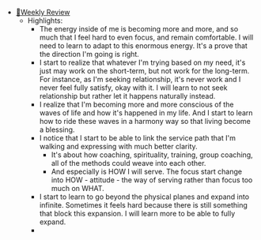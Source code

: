 - [📝Weekly Review](<📝Weekly Review.md>)
    - Highlights:
        - The energy inside of me is becoming more and more, and so much that I feel hard to even focus, and remain comfortable. I will need to learn to adapt to this enormous energy. It's a prove that the direction I'm going is right.
        - I start to realize that whatever I'm trying based on my need, it's just may work on the short-term, but not work for the long-term. For instance, as I'm seeking relationship, it's never work and I never feel fully satisfy, okay with it. I will learn to not seek relationship but rather let it happens naturally instead.
        - I realize that I'm becoming more and more conscious of the waves of life and how it's happened in my life. And I start to learn how to ride these waves in a harmony way so that living become a blessing.
        - I notice that I start to be able to link the service path that I'm walking and expressing with much better clarity.
            - It's about how coaching, spirituality, training, group coaching, all of the methods could weave into each other.
            - And especially is HOW I will serve. The focus start change into HOW - attitude - the way of serving rather than focus too much on WHAT.
        - I start to learn to go beyond the physical planes and expand into infinite. Sometimes it feels hard because there is still something that block this expansion. I will learn more to be able to fully expand.
        - 
